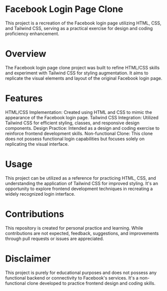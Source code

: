 # Facebook Login Page Clone
This project is a recreation of the Facebook login page utilizing HTML, CSS, and Tailwind CSS, serving as a practical exercise for design and coding proficiency enhancement.

# Overview
The Facebook login page clone project was built to refine HTML/CSS skills and experiment with Tailwind CSS for styling augmentation. It aims to replicate the visual elements and layout of the original Facebook login page.

# Features
HTML/CSS Implementation: Created using HTML and CSS to mimic the appearance of the Facebook login page.
Tailwind CSS Integration: Utilized Tailwind CSS for efficient styling, classes, and responsive design components.
Design Practice: Intended as a design and coding exercise to reinforce frontend development skills.
Non-functional Clone: This clone does not possess functional login capabilities but focuses solely on replicating the visual interface.

# Usage
This project can be utilized as a reference for practicing HTML, CSS, and understanding the application of Tailwind CSS for improved styling. It's an opportunity to explore frontend development techniques in recreating a widely recognized login interface.

# Contributions
This repository is created for personal practice and learning. While contributions are not expected, feedback, suggestions, and improvements through pull requests or issues are appreciated.

# Disclaimer
This project is purely for educational purposes and does not possess any functional backend or connectivity to Facebook's services. It's a non-functional clone developed to practice frontend design and coding skills.
